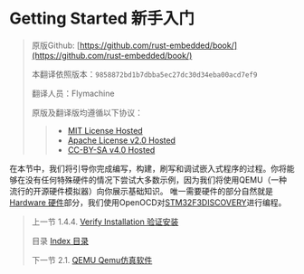 # Getting Started 新手入门

> 原版Github: [https://github.com/rust-embedded/book/](https://github.com/rust-embedded/book/)
>
> 本翻译依照版本：`9858872bd1b7dbba5ec27dc30d34eba00acd7ef9`
>
> 翻译人员：Flymachine
>
> 原版及翻译版均遵循以下协议：
>
>> - [MIT License Hosted]
>> - [Apache License v2.0 Hosted]
>> - [CC-BY-SA v4.0 Hosted]

[MIT License]: ./LICENSE-MIT
[Apache License v2.0]: ./LICENSE-APACHE
[CC-BY-SA v4.0]: ./LICENSE-CC-BY-SA
[MIT License Hosted]: https://opensource.org/licenses/MIT
[Apache License v2.0 Hosted]: http://www.apache.org/licenses/LICENSE-2.0
[CC-BY-SA v4.0 Hosted]: https://creativecommons.org/licenses/by-sa/4.0/legalcode

在本节中，我们将引导你完成编写，构建，刷写和调试嵌入式程序的过程。你将能够在没有任何特殊硬件的情况下尝试大多数示例，因为我们将使用QEMU（一种流行的开源硬件模拟器）向你展示基础知识。
唯一需要硬件的部分自然就是[Hardware 硬件](./hardware.md)部分，我们使用OpenOCD对[STM32F3DISCOVERY]进行编程。

[STM32F3DISCOVERY]: http://www.st.com/en/evaluation-tools/stm32f3discovery.html

> 上一节 
> 1.4.4. [Verify Installation 验证安装]
>
> 目录 
> [Index 目录]
>
> 下一节 
> 2.1. [QEMU Qemu仿真软件]
>

[Index 目录]: https://rustforce.net/article?id=943af2e7-0f1f-40fd-8864-4bb4d2676b4d
[Verify Installation 验证安装]: https://rustforce.net/article?id=35d99a70-bfd0-4169-b664-de44129df484
[QEMU Qemu仿真软件]: https://rustforce.net/article?id=88c8ac37-c31c-495c-8b17-7e12b51a618a
[Hardware 硬件_]: https://rustforce.net/article?id=1c177318-e98e-4ddd-8e3c-5fb48320f912
